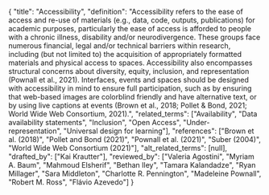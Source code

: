 {
    "title": "Accessibility",
    "definition": "Accessibility refers to the ease of access and re-use of materials (e.g., data, code, outputs, publications) for academic purposes, particularly the ease of access is afforded to people with a chronic illness, disability and/or neurodivergence. These groups face numerous financial, legal and/or technical barriers within research, including (but not limited to) the acquisition of appropriately formatted materials and physical access to spaces. Accessibility also encompasses structural concerns about diversity, equity, inclusion, and representation (Pownall et al., 2021). Interfaces, events and spaces should be designed with accessibility in mind to ensure full participation, such as by ensuring that web-based images are colorblind friendly and have alternative text, or by using live captions at events (Brown et al., 2018; Pollet & Bond, 2021; World Wide Web Consortium, 2021).",
    "related_terms": ["Availability", "Data availability statements", "Inclusion", "Open Access", "Under-representation", "Universal design for learning"],
    "references": ["Brown et al. (2018)", "Pollet and Bond (2021)", "Pownall et al. (2021)", "Suber (2004)", "World Wide Web Consortium (2021)"],
    "alt_related_terms": [null],
    "drafted_by": ["Kai Krautter"],
    "reviewed_by": ["Valeria Agostini", "Myriam A. Baum", "Mahmoud Elsherif", "Bethan Iley", "Tamara Kalandadze", "Ryan Millager", "Sara Middleton", "Charlotte R. Pennington", "Madeleine Pownall", "Robert M. Ross", "Flávio Azevedo"]
  }
